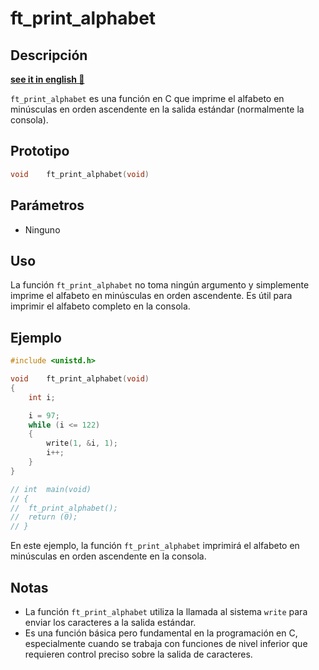 # ft_print_alphabet

## Descripción
**[see it in english 🏴󠁧󠁢󠁥󠁮󠁧󠁿](##Description)**

`ft_print_alphabet` es una función en C que imprime el alfabeto en minúsculas en orden ascendente en la salida estándar (normalmente la consola).

## Prototipo

```c
void	ft_print_alphabet(void)
```

## Parámetros

- Ninguno

## Uso

La función `ft_print_alphabet` no toma ningún argumento y simplemente imprime el alfabeto en minúsculas en orden ascendente. Es útil para imprimir el alfabeto completo en la consola.

## Ejemplo

```c
#include <unistd.h>

void	ft_print_alphabet(void)
{
	int	i;

	i = 97;
	while (i <= 122)
	{
		write(1, &i, 1);
		i++;
	}
}

// int	main(void)
// {
// 	ft_print_alphabet();
// 	return (0);
// }
```

En este ejemplo, la función `ft_print_alphabet` imprimirá el alfabeto en minúsculas en orden ascendente en la consola.

## Notas

- La función `ft_print_alphabet` utiliza la llamada al sistema `write` para enviar los caracteres a la salida estándar.
- Es una función básica pero fundamental en la programación en C, especialmente cuando se trabaja con funciones de nivel inferior que requieren control preciso sobre la salida de caracteres.
